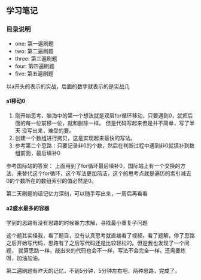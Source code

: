## 学习笔记

### 目录说明

- one: 第一遍刷题
- two: 第二遍刷题
- three: 第三遍刷题
- four: 第四遍刷题
- five: 第五遍刷题

以a开头的表示的实战，后面的数字就表示的是实战几

#### a1移动0
 
1. 刚开始思考，脑海中的第一个想法就是双层for循环移动，只要遇到0，就把后面的每一位前移一位，就和删除一样。 但是代码写起来但是并不简单，写了半天
没写出来，难受的要。
2. 创建一个数组进行拷贝，这是实现起来最快的写法。
3. 参考第二个思路：只要记录非0的个数，然后在判断过程中遇到非0就填补到数组前面，最后填补0

参考国际站的答案： 上面用到了for循环最后填补0，国际站上有一个交换的方法，来替代这个for循环，这个写法更加简洁，这个的思考点就是遍历的索引减去
0的个数所在的数组索引的值必然是0。

第二天刷题的话记忆力深刻，可以随手写出来，一周后再看看

#### a2盛水最多的容器

学到的思路有没有思路的时候暴力求解，寻找最小重复子问题

这个题其实怪我，看了题目，没有认真思考就直接看了视频，看了题解，停了思路之后开始写代码，思路有了之后写代码还是比较轻松的。但是我也发现了一个问题，
就算思路一样，敲出来的代码也会不一样，写法不会完全一样，还需要练呀，加油加油。

第二遍刷题有昨天的记忆，不到5分钟，5分钟左右吧，两种思路，完成了。